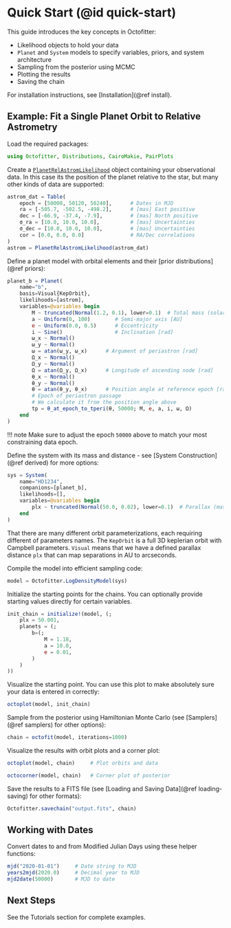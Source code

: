 # Quick Start (@id quick-start)

This guide introduces the key concepts in Octofitter: 
* Likelihood objects to hold your data
* `Planet` and `System` models to specify variables, priors, and system architecture
* Sampling from the posterior using MCMC
* Plotting the results
* Saving the chain

For installation instructions, see [Installation](@ref install).


## Example: Fit a Single Planet Orbit to Relative Astrometry

Load the required packages:
```julia
using Octofitter, Distributions, CairoMakie, PairPlots
```

Create a [`PlanetRelAstromLikelihood`](@ref) object containing your observational data. In this case its the position of the planet relative to the star, but many other kinds of data are supported:
```julia
astrom_dat = Table(
    epoch = [50000, 50120, 50240],      # Dates in MJD
    ra = [-505.7, -502.5, -498.2],      # [mas] East positive
    dec = [-66.9, -37.4, -7.9],         # [mas] North positive
    σ_ra = [10.0, 10.0, 10.0],          # [mas] Uncertainties
    σ_dec = [10.0, 10.0, 10.0],         # [mas] Uncertainties
    cor = [0.0, 0.0, 0.0]               # RA/Dec correlations
)
astrom = PlanetRelAstromLikelihood(astrom_dat)
```

Define a planet model with orbital elements and their [prior distributions](@ref priors):
```julia
planet_b = Planet(
    name="b",
    basis=Visual{KepOrbit},
    likelihoods=[astrom],
    variables=@variables begin
        M ~ truncated(Normal(1.2, 0.1), lower=0.1)  # Total mass (solar masses) for this orbit
        a ~ Uniform(0, 100)        # Semi-major axis [AU]
        e ~ Uniform(0.0, 0.5)      # Eccentricity  
        i ~ Sine()                 # Inclination [rad]
        ω_x ~ Normal()
        ω_y ~ Normal()
        ω = atan(ω_y, ω_x)      # Argument of periastron [rad]
        Ω_x ~ Normal()
        Ω_y ~ Normal()
        Ω = atan(Ω_y, Ω_x)      # Longitude of ascending node [rad]
        θ_x ~ Normal()
        θ_y ~ Normal()
        θ = atan(θ_y, θ_x)      # Position angle at reference epoch [rad]
        # Epoch of periastron passage
        # We calculate it from the position angle above
        tp = θ_at_epoch_to_tperi(θ, 50000; M, e, a, i, ω, Ω)  
    end
)
```

!!! note
    Make sure to adjust the epoch `50000` above to match your most constraining data epoch.

Define the system with its mass and distance - see [System Construction](@ref derived) for more options:
```julia
sys = System(
    name="HD1234",
    companions=[planet_b],
    likelihoods=[],
    variables=@variables begin
        plx ~ truncated(Normal(50.0, 0.02), lower=0.1)  # Parallax (mas)
    end
)
```

That there are many different orbit parameterizations, each requiring different of parameters names. The `KepOrbit` is a full 3D keplerian orbit with Campbell parameters. `Visual` means that we have a defined parallax distance `plx` that can map separations in AU to arcseconds.

Compile the model into efficient sampling code:
```julia
model = Octofitter.LogDensityModel(sys)
```

Initialize the starting points for the chains. You can optionally provide starting values directly for certain variables.
```julia
init_chain = initialize!(model, (;
    plx = 50.001,
    planets = (;
        b=(;
            M = 1.18,
            a = 10.0,
            e = 0.01,
        )
    )
)) 
```

Visualize the starting point. You can use this plot to make absolutely sure your data is entered in correctly:
```julia
octoplot(model, init_chain)
```

Sample from the posterior using Hamiltonian Monte Carlo (see [Samplers](@ref samplers) for other options):
```julia
chain = octofit(model, iterations=1000)
```

Visualize the results with orbit plots and a corner plot:
```julia
octoplot(model, chain)     # Plot orbits and data
```

```julia
octocorner(model, chain)   # Corner plot of posterior
```

Save the results to a FITS file (see [Loading and Saving Data](@ref loading-saving) for other formats):
```julia
Octofitter.savechain("output.fits", chain)
```

## Working with Dates

Convert dates to and from Modified Julian Days using these helper functions:
```julia
mjd("2020-01-01")     # Date string to MJD
years2mjd(2020.0)     # Decimal year to MJD
mjd2date(50000)       # MJD to date
```

## Next Steps
See the Tutorials section for complete examples.